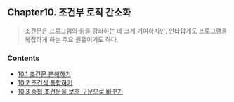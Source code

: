 ## Chapter10. 조건부 로직 간소화
> 조건문은 프로그램의 힘을 강화하는 데 크게 기여하지만, 안타깝게도 프로그램을 복잡하게 하는 주요 원흉이기도 하다.

### Contents
- [10.1 조건문 분해하기](./10.01_조건문분해하기/README.md)
- [10.2 조건식 통합하기](./10.02_조건식통합하기/README.md)
- [10.3 중첩 조건문을 보호 구문으로 바꾸기](./10.03_중첩조건문을보호구문으로바꾸기/README.md)